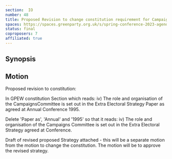 ```yaml
---
section:  IO
number: 48
title: Proposed Revision to change constitution requirement for Campaigns Committee
spaces: https://spaces.greenparty.org.uk/s/spring-conference-2023-agenda-forum/?contentId=120289
status: final
coproposers: 7
affiliated: true
---
```

## Synopsis


## Motion
Proposed revision to constitution:

In GPEW constitution Section  which reads: iv) The role and organisation of the CampaignsCommittee is set out in the Extra Electoral Strategy Paper as agreed at Annual Conference 1995.

Delete 'Paper as', 'Annual' and '1995' so that it reads:
iv) The role and organisation of the Campaigns Committee is set out in the Extra Electoral Strategy agreed at Conference.

Draft of revised proposed Strategy attached - this will be a separate motion from the motion to change the constitution. The motion will be to approve the revised strategy.
